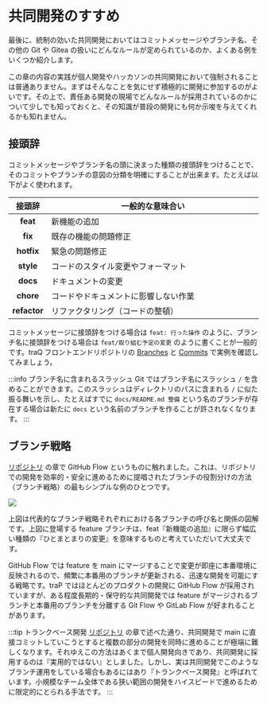 # 共同開発のすすめ

最後に、統制の効いた共同開発においてはコミットメッセージやブランチ名、その他の Git や Gitea の扱いにどんなルールが定められているのか、よくある例をいくつか紹介します。

この章の内容の実践が個人開発やハッカソンの共同開発において強制されることは普通ありません。まずはそんなことを気にせず積極的に開発に参加するのがよいです。その上で、責任ある開発の現場でどんなルールが採用されているのかについて少しでも知っておくと、その知識が普段の開発にも何か示唆を与えてくれるかも知れません。

## 接頭辞

コミットメッセージやブランチ名の頭に決まった種類の接頭辞をつけることで、そのコミットやブランチの意図の分類を明確にすることが出来ます。たとえば以下がよく使われます。

<table style="width: 100%; border-collapse: collapse;">
  <thead>
    <tr>
      <th style="width: auto; text-align: center">接頭辞</th>
      <th style="width: 100%;">一般的な意味合い</th>
    </tr>
  </thead>
  <tbody>
    <tr>
      <td style="text-align: center"><strong>feat</strong></td>
      <td>新機能の追加</td>
    </tr>
    <tr>
      <td style="text-align: center"><strong>fix</strong></td>
      <td>既存の機能の問題修正</td>
    </tr>
    <tr>
      <td style="text-align: center"><strong>hotfix</strong></td>
      <td>緊急の問題修正</td>
    </tr>
    <tr>
      <td style="text-align: center"><strong>style</strong></td>
      <td>コードのスタイル変更やフォーマット</td>
    </tr>
    <tr>
      <td style="text-align: center"><strong>docs</strong></td>
      <td>ドキュメントの変更</td>
    </tr>
    <tr>
      <td style="text-align: center"><strong>chore</strong></td>
      <td>コードやドキュメントに影響しない作業</td>
    </tr>
    <tr>
      <td style="text-align: center"><strong>refactor</strong></td>
      <td>リファクタリング（コードの整頓）</td>
    </tr>
  </tbody>
</table>

コミットメッセージに接頭辞をつける場合は `feat: 行った操作` のように、ブランチ名に接頭辞をつける場合は `feat/取り組む予定の変更` のように書くことが一般的です。traQ フロントエンドリポジトリの [Branches](https://github.com/traPtitech/traQ_S-UI/branches/all) と [Commits](https://github.com/traPtitech/traQ_S-UI/commits/master/) で実例を確認してみましょう。

:::info ブランチ名に含まれるスラッシュ
Git ではブランチ名にスラッシュ `/` を含めることができます。このスラッシュはディレクトリのパスに含まれる `/` に似た振る舞いを示し、たとえばすでに `docs/README.md 整備` という名のブランチが存在する場合は新たに `docs` という名前のブランチを作ることが許されなくなります。
:::

## ブランチ戦略

[リポジトリ](/text/chapter-2/repository.html#リポジトリ-1) の章で GitHub Flow というものに触れました。これは、リポジトリでの開発を効率的・安全に進めるために提唱されたブランチの役割分けの方法（ブランチ戦略）の最もシンプルな例のひとつです。

![](https://md.trap.jp/uploads/upload_9d311d90dec6278a134f25b368c9c0a3.png)

上図は代表的なブランチ戦略それぞれにおける各ブランチの呼び名と関係の図解です。上図に登場する feature ブランチは、feat『新機能の追加』に限らず幅広い種類の『ひとまとまりの変更』を意味するものと考えていただいて大丈夫です。

GitHub Flow では feature を main にマージすることで変更が即座に本番環境に反映されるので、頻繁に本番用のブランチが更新される、迅速な開発を可能にする戦略です。traP ではほとんどのプロダクトの開発に GitHub Flow が採用されていますが、ある程度長期的・保守的な共同開発では feature がマージされるブランチと本番用のブランチを分離する Git Flow や GitLab Flow が好まれることがあります。

:::tip トランクベース開発
[リポジトリ](/text/chapter-2/repository.html) の章で述べた通り、共同開発で main に直接コミットしていこうとすると複数の部分の開発を同時に進めることが極端に難しくなります。それゆえこの方法はあくまで個人開発向きであり、共同開発に採用するのは『実用的ではない』としました。しかし、実は共同開発でこのようなブランチ運用をしている場合もあるにはあり『トランクベース開発』と呼ばれています。小規模なチーム全体である狭い範囲の開発をハイスピードで進めるために限定的にとられる手法です。
:::